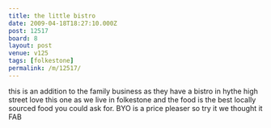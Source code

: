```yaml
---
title: the little bistro
date: 2009-04-18T18:27:10.000Z
post: 12517
board: 8
layout: post
venue: v125
tags: [folkestone]
permalink: /m/12517/
---
```

this is an addition to the family business as they have a bistro in hythe high street love this one as we live in folkestone and the food is the best locally sourced food you could ask for.
BYO is a price pleaser so try it we thought it FAB
